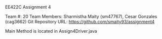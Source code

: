 EE422C Assignment 4

Team #: 20
Team Members: Sharmistha Maity (sm47767), Cesar Gonzales (cag3662)
Git Repository URL: https://github.com/smaity93/assignment4

Main Method is located in Assign4Driver.java